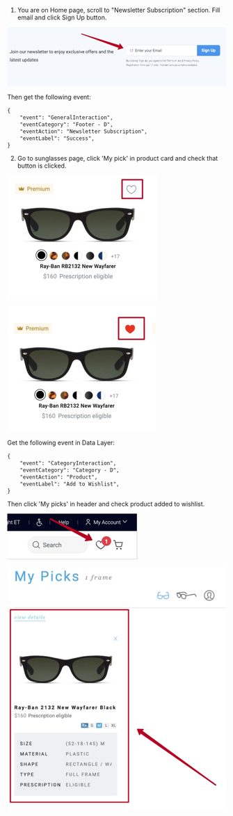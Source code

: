 1. You are on Home page, scroll to "Newsletter Subscription" section. Fill email and click Sign Up button.

![subscribe.png](..%2F..%2F..%2Fimages%2Fsubscribe.png)

Then get the following event:

```
{
    "event": "GeneralInteraction",
    "eventCategory": "Footer - D",
    "eventAction": "Newsletter Subscription",
    "eventLabel": "Success",
}
```



2. Go to sunglasses page, click 'My pick' in product card and check that button is clicked.

![mypick.png](..%2F..%2F..%2Fimages%2Fmypick.png)

![mypickactive.png](..%2F..%2F..%2Fimages%2Fmypickactive.png)

Get the following event in Data Layer: 
```
{
    "event": "CategoryInteraction",
    "eventCategory": "Category - D",
    "eventAction": "Product",
    "eventLabel": "Add to Wishlist",
}
```

Then click 'My picks' in header and check product added to wishlist.

![headerpick.png](..%2F..%2F..%2Fimages%2Fheaderpick.png)

![wishlist.png](..%2F..%2F..%2Fimages%2Fwishlist.png)

